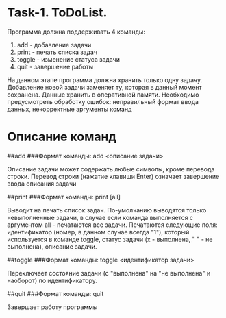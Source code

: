 # Task-1. ToDoList.
Программа должна поддерживать 4 команды:
1) add - добавление задачи
2) print - печать списка задач
3) toggle - изменение статуса задачи
4) quit - завершение работы

На данном этапе программа должна хранить только одну задачу. 
Добавление новой задачи заменяет ту, которая в данный момент сохранена. 
Данные хранить в оперативной памяти. 
Необходимо предусмотреть обработку ошибок: неправильный формат ввода данных, некорректные аргументы команд

# Описание команд

##add
###Формат команды: add <описание задачи>

Описание задачи может содержать любые символы, кроме перевода строки. Перевод строки (нажатие клавиши Enter) означает завершение ввода описания задачи

##print
###Формат команды: print [all]

Выводит на печать список задач. По-умолчанию выводятся только невыполненные задачи, в случае если команда выполняется с аргументом all - печатаются все задачи. Печатаются следующие поля: идентификатор (номер, в данном случае всегда "1"), который используется в команде toggle, статус задачи (x - выполнена, " " - не выполнена), описание задачи.

##toggle
###Формат команды: toggle <идентификатор задачи>

Переключает состояние задачи (с "выполнена" на "не выполнена" и наоборот) по идентификатору. 

##quit
###Формат команды: quit

Завершает работу программы